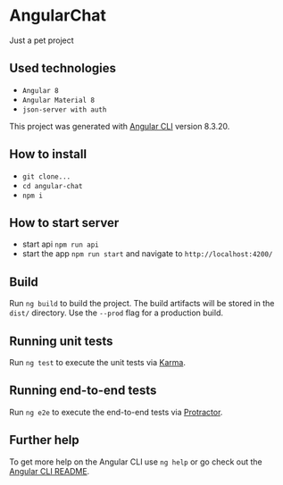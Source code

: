 # AngularChat

Just a pet project

## Used technologies
- `Angular 8` 
- `Angular Material 8`
- `json-server with auth` 

This project was generated with [Angular CLI](https://github.com/angular/angular-cli) version 8.3.20.

## How to install
- `git clone...`
- `cd angular-chat`
- `npm i`

## How to start server
- start api `npm run api`
- start the app `npm run start` and navigate to `http://localhost:4200/`

## Build

Run `ng build` to build the project. The build artifacts will be stored in the `dist/` directory. Use the `--prod` flag for a production build.

## Running unit tests

Run `ng test` to execute the unit tests via [Karma](https://karma-runner.github.io).

## Running end-to-end tests

Run `ng e2e` to execute the end-to-end tests via [Protractor](http://www.protractortest.org/).

## Further help

To get more help on the Angular CLI use `ng help` or go check out the [Angular CLI README](https://github.com/angular/angular-cli/blob/master/README.md).
